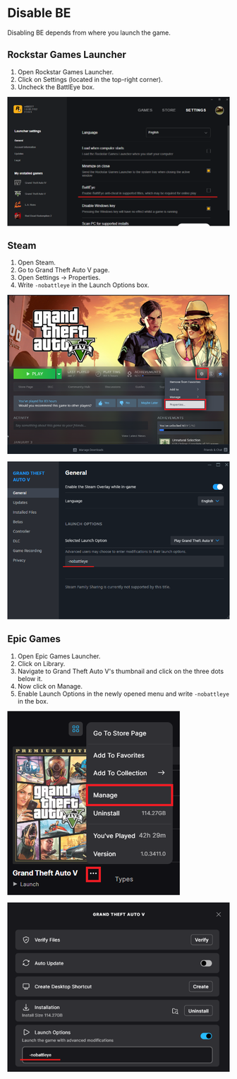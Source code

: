 # Disable BE

Disabling BE depends from where you launch the game.

## Rockstar Games Launcher  

1. Open Rockstar Games Launcher.
2. Click on Settings (located in the top-right corner).
3. Uncheck the BattlEye box.

![Img01](../assets/images/tips/img01.png)

## Steam

1. Open Steam.
2. Go to Grand Theft Auto V page.
3. Open Settings -> Properties.
5. Write <code>-nobattleye</code> in the Launch Options box.

![Img02](../assets/images/tips/img02.png)

![Img03](../assets/images/tips/img03.png)

## Epic Games

1. Open Epic Games Launcher.
2. Click on Library.
3. Navigate to Grand Theft Auto V's thumbnail and click on the three dots below it.
4. Now click on Manage.
5. Enable Launch Options in the newly opened menu and write <code>-nobattleye</code> in the box.

![Img04](../assets/images/tips/img04.png)

![Img05](../assets/images/tips/img05.png)